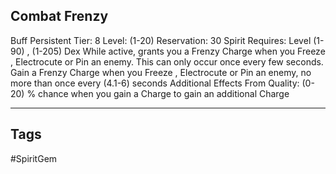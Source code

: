 ## Combat Frenzy
Buff
Persistent
Tier: 8
Level: (1-20)
Reservation: 30 Spirit
Requires: Level (1-90) , (1-205) Dex
While active, grants you a Frenzy Charge when you Freeze , Electrocute or Pin an enemy. This can only occur once every few seconds.
Gain a Frenzy Charge when you Freeze , Electrocute or Pin an enemy, no more than once every (4.1-6) seconds
Additional Effects From Quality:
(0-20) % chance when you gain a Charge to gain an additional Charge

---
## Tags
#SpiritGem
